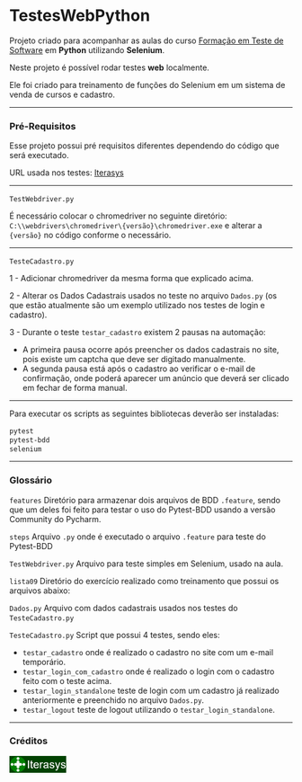 # TestesWebPython
Projeto criado para acompanhar as aulas do curso [Formação em Teste de Software][Iterasys] em **Python** utilizando **Selenium**.

Neste projeto é possível rodar testes **web** localmente.

Ele foi criado para treinamento de funções do Selenium em um sistema de venda de cursos e cadastro.

---

### Pré-Requisitos
Esse projeto possui pré requisitos diferentes dependendo do código que será executado.

URL usada nos testes: [Iterasys]

---

`TestWebdriver.py`

É necessário colocar o chromedriver no seguinte diretório: `C:\\webdrivers\chromedriver\{versão}\chromedriver.exe` e alterar a `{versão}` no código conforme o necessário.

---

`TesteCadastro.py`

1 - Adicionar chromedriver da mesma forma que explicado acima.

2 - Alterar os Dados Cadastrais usados no teste no arquivo `Dados.py` (os que estão atualmente são um exemplo utilizado nos testes de login e cadastro).

3 - Durante o teste `testar_cadastro` existem 2 pausas na automação:

- A primeira pausa ocorre após preencher os dados cadastrais no site, pois existe um captcha que deve ser digitado manualmente.
- A segunda pausa está após o cadastro ao verificar o e-mail de confirmação, onde poderá aparecer um anúncio que deverá ser clicado em fechar de forma manual.

---

Para executar os scripts as seguintes bibliotecas deverão ser instaladas:

```
pytest
pytest-bdd
selenium
```

---

### Glossário

`features` Diretório para armazenar dois arquivos de BDD `.feature`, sendo que um deles foi feito para testar o uso do Pytest-BDD usando a versão Community do Pycharm.

`steps` Arquivo `.py` onde é executado o arquivo `.feature` para teste do Pytest-BDD

`TestWebdriver.py` Arquivo para teste simples em Selenium, usado na aula.

`lista09` Diretório do exercício realizado como treinamento que possui os arquivos abaixo:

`Dados.py` Arquivo com dados cadastrais usados nos testes do `TesteCadastro.py`

`TesteCadastro.py` Script que possui 4 testes, sendo eles:

- `testar_cadastro` onde é realizado o cadastro no site com um e-mail temporário.
- `testar_login_com_cadastro` onde é realizado o login com o cadastro feito com o teste acima.
- `testar_login_standalone` teste de login com um cadastro já realizado anteriormente e preenchido no arquivo `Dados.py`.
- `testar_logout` teste de logout utilizando o `testar_login_standalone`.

---

### Créditos
[<img src="assets\Iterasys-Logo.png" width="20%"/>][Iterasys]


<!-- links -->
[Iterasys]: https://iterasys.com.br/

<!-- imagens -->
[Iterasys-Logo]: assets/Iterasys-Logo.png (Iterasys-logo)
